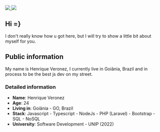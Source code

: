 <a target='_blank' href="https://www.instagram.com/v3ronez">
        <img src="https://img.shields.io/badge/Instagram-E4405F?style=for-the-badge&logo=instagram&logoColor=white">
</a>
<a target='_blank' href="https://www.linkedin.com/in/henrique-veronez/">
        <img src="https://img.shields.io/badge/LinkedIn-0077B5?style=for-the-badge&logo=linkedin&logoColor=white">
</a>

## Hi =}

I don't really know how u got here, but I will try to show a little bit about myself for you.

## Public information
My name is Henrique Veronez, I currently live in Goiânia, Brazil and in process to be the best js dev on my street.

### Detailed information

* **Name**: Henrique Veronez
* **Age**: 24
* **Living in**: Goiânia - GO, Brazil
* **Stack**: Javascript - Typescript - NodeJs - PHP (Laravel) - Bootstrap - SQL - NoSQL
* **University**: Software Development - UNIP (2022)
